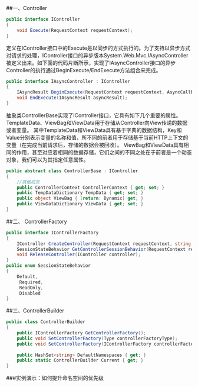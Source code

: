 ﻿##一、Controller

```C#
public interface IController
{
    void Execute(RequestContext requestContext);
}
```

定义在IController接口中的Execute是以同步的方式执行的。为了支持以异步方式对请求的处理，IController接口的异步版本System.Web.Mvc.IAsyncController被定义出来。如下面的代码片断所示，实现了IAsyncController接口的异步Controller的执行通过BeginExecute/EndExecute方法组合来完成。

``` C#
public interface IAsyncController : IController
{
    IAsyncResult BeginExecute(RequestContext requestContext, AsyncCallback callback, object state);
    void EndExecute(IAsyncResult asyncResult);
}
```

抽象类ControllerBase实现了IController接口，它具有如下几个重要的属性。TemplateData、ViewBag和ViewData用于存储从Controller向View传递的数据或者变量。
其中TemplateData和ViewData具有基于字典的数据结构，Key和Value分别表示变量的名称和值，所不同的前者用于存储基于当前HTTP上下文的变量（在完成当前请求后，存储的数据会被回收）。
ViewBag和ViewData具有相同的作用，甚至对应着相同的数据存储，它们之间的不同之处在于前者是一个动态对象，我们可以为其指定任意属性。

```  C#
public abstract class ControllerBase : IController
{   
    //其他成员
    public ControllerContext ControllerContext { get; set; }
    public TempDataDictionary TempData { get; set; }
    public object ViewBag { [return: Dynamic] get; }
    public ViewDataDictionary ViewData { get; set; }
}
```



##二、 ControllerFactory

``` C#
public interface IControllerFactory
{
    IController CreateController(RequestContext requestContext, string controllerName);
    SessionStateBehavior GetControllerSessionBehavior(RequestContext requestContext, string controllerName);
    void ReleaseController(IController controller);
}
public enum SessionStateBehavior
{
    Default,
     Required,
     ReadOnly,
     Disabled
}

```


##三、ControllerBuilder

``` C#
public class ControllerBuilder
{
    public IControllerFactory GetControllerFactory();
    public void SetControllerFactory(Type controllerFactoryType);
    public void SetControllerFactory(IControllerFactory controllerFactory);  
     
    public HashSet<string> DefaultNamespaces { get; }
    public static ControllerBuilder Current { get; }
}
```


###实例演示：如何提升命名空间的优先级

